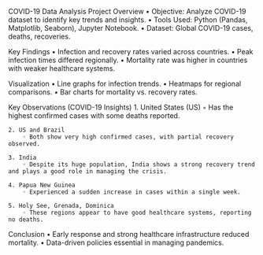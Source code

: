COVID-19 Data Analysis
Project Overview
    • Objective: Analyze COVID-19 dataset to identify key trends and insights.
    • Tools Used: Python (Pandas, Matplotlib, Seaborn), Jupyter Notebook.
    • Dataset: Global COVID-19 cases, deaths, recoveries.
    
Key Findings
    • Infection and recovery rates varied across countries.
    • Peak infection times differed regionally.
    • Mortality rate was higher in countries with weaker healthcare systems.
    
Visualization
    • Line graphs for infection trends.
    • Heatmaps for regional comparisons.
    • Bar charts for mortality vs. recovery rates.

Key Observations (COVID-19 Insights)
    1. United States (US)
        ◦ Has the highest confirmed cases with some deaths reported.
        
    2. US and Brazil
        ◦ Both show very high confirmed cases, with partial recovery observed.
        
    3. India
        ◦ Despite its huge population, India shows a strong recovery trend and plays a good role in managing the crisis.
        
    4. Papua New Guinea
        ◦ Experienced a sudden increase in cases within a single week.
        
    5. Holy See, Grenada, Dominica
        ◦ These regions appear to have good healthcare systems, reporting no deaths.    
        
    
Conclusion
    • Early response and strong healthcare infrastructure reduced mortality.
    • Data-driven policies essential in managing pandemics.
